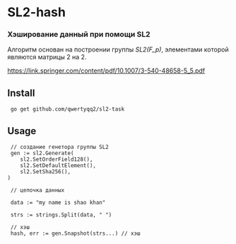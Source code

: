 # SL2-hash
### Хэширование данный при помощи SL2

Алгоритм основан на построении группы *SL2(F_p)*, элементами которой являются матрицы 2 на 2. 

https://link.springer.com/content/pdf/10.1007/3-540-48658-5_5.pdf

## Install

     go get github.com/qwertyqq2/sl2-task


## Usage

     // создание генетора группы SL2
     gen := sl2.Generate(
		sl2.SetOrderField128(),
		sl2.SetDefaultElement(),
		sl2.SetSha256(),
	)

     // цепочка данных
     
     data := "my name is shao khan"
	
     strs := strings.Split(data, " ") 

     // хэш
     hash, err := gen.Snapshot(strs...) // хэш
	


